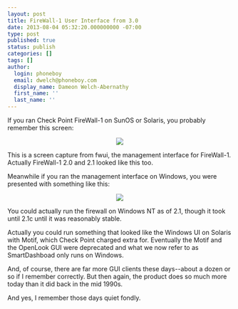 ```yaml
---
layout: post
title: FireWall-1 User Interface from 3.0
date: 2013-08-04 05:32:20.000000000 -07:00
type: post
published: true
status: publish
categories: []
tags: []
author:
  login: phoneboy
  email: dwelch@phoneboy.com
  display_name: Dameon Welch-Abernathy
  first_name: ''
  last_name: ''
---
```

If you ran Check Point FireWall-1 on SunOS or Solaris, you probably remember this screen:

<center><img class="posthaven-gallery-image" src="{{ site.baseurl }}/images/medium_fwui30.png" /></center>

This is a screen capture from fwui, the management interface for FireWall-1. Actually FireWall-1 2.0 and 2.1 looked like this too.

Meanwhile if you ran the management interface on Windows, you were presented with something like this:

<center><img class="posthaven-gallery-image" src="{{ site.baseurl }}/images/fw1.gif" /></center>

You could actually run the firewall on Windows NT as of 2.1, though it took until 2.1c until it was reasonably stable.

Actually you could run something that looked like the Windows UI on Solaris with Motif, which Check Point charged extra for. Eventually the Motif and the OpenLook GUI were deprecated and what we now refer to as SmartDashboad only runs on Windows.

And, of course, there are far more GUI clients these days--about a dozen or so if I remember correctly. But then again, the product does so much more today than it did back in the mid 1990s.

And yes, I remember those days quiet fondly.
